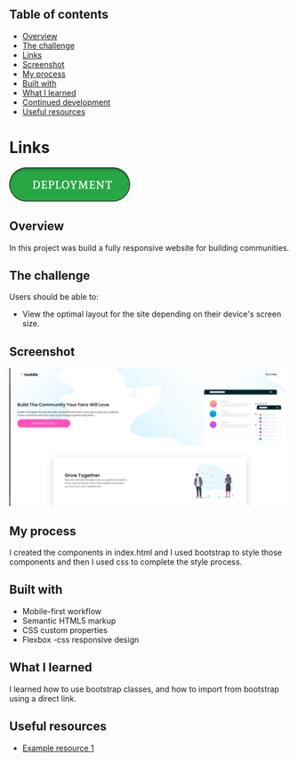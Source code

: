
## Table of contents

  - [Overview](#overview)
  - [The challenge](#the-challenge)
  - [Links](#links)
  - [Screenshot](#screenshot)
  - [My process](#my-process)
  - [Built with](#built-with)
  - [What I learned](#what-i-learned)
  - [Continued development](#continued-development)
  - [Useful resources](#useful-resources)

 # Links
[![DEPLOYMENT](https://github.com/Miron-Silviu/Guess-my-Number/blob/main/images/Frame%201.png)](https://miron-silviu.github.io/huddle-landing-page/)

## Overview

In this project was build a fully responsive website for building communities.

## The challenge

Users should be able to:

- View the optimal layout for the site depending on their device's screen size.

## Screenshot

![](image.png)


## My process

I created the components in index.html and I used bootstrap to style those components and then I used css to complete the style process.

## Built with

- Mobile-first workflow
- Semantic HTML5 markup
- CSS custom properties
- Flexbox
  -css responsive design

## What I learned

I learned how to use bootstrap classes, and how to import from bootstrap using a direct link.

## Useful resources

- [Example resource 1](https://michalsnik.github.io/aos/)

